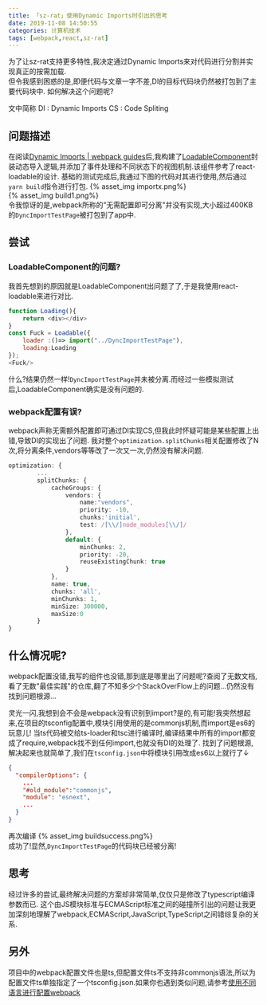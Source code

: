 ```yaml
---
title: 「sz-rat」使用Dynamic Imports时引出的思考
date: 2019-11-08 14:50:55
categories: 计算机技术
tags: [webpack,react,sz-rat]
---
```

为了让sz-rat支持更多特性,我决定通过Dynamic Imports来对代码进行分割并实现真正的按需加载.  
但令我感到困惑的是,即便代码与文章一字不差,DI的目标代码块仍然被打包到了主要代码块中.
如何解决这个问题呢? 
<!-- more -->

文中简称
DI : Dynamic Imports
CS : Code Spliting
## 问题描述
在阅读[Dynamic Imports | webpack guides](https://webpack.js.org/guides/code-splitting/#dynamic-imports)后,我构建了[LoadableComponent](https://github.com/zsh2401/sz-rat/tree/master/src/view/components/LoadableComponent)封装动态导入逻辑,并添加了事件处理和不同状态下的视图机制.该组件参考了react-loadable的设计.
基础的测试完成后,我通过下图的代码对其进行使用,然后通过`yarn build`指令进行打包.
{% asset_img importx.png%}   
{% asset_img build1.png%}   
令我惊讶的是,webpack所称的"无需配置即可分离"并没有实现,大小超过400KB的`DyncImportTestPage`被打包到了app中.
## 尝试
### LoadableComponent的问题?
我首先想到的原因就是LoadableComponent出问题了了,于是我使用react-loadable来进行对比.
```javascript
function Loading(){
    return <div></div>
}
const Fuck = Loadable({
    loader :()=> import("../DyncImportTestPage"),
    loading:Loading
});
<Fuck/>
```
什么?结果仍然一样!`DyncImportTestPage`并未被分离.而经过一些模拟测试后,LoadableComponent确实是没有问题的.
### webpack配置有误?
webpack声称无需额外配置即可通过DI实现CS,但我此时怀疑可能是某些配置上出错,导致DI的实现出了问题.
我对整个`optimization.splitChunks`相关配置修改了N次,将分离条件,vendors等等改了一次又一次,仍然没有解决问题.
```typescript
optimization: {
        ...
		splitChunks: {
			cacheGroups: {
				vendors: {
					name:"vendors",
					priority: -10,
					chunks:'initial',
					test: /[\\/]node_modules[\\/]/
				},
				default: {
					minChunks: 2,
					priority: -20,
					reuseExistingChunk: true
				}
			},
			name: true,
			chunks: 'all',
			minChunks: 1,
			minSize: 300000,
			maxSize:0
		}
}
```
## 什么情况呢?
webpack配置没错,我写的组件也没错,那到底是哪里出了问题呢?查阅了无数文档,看了无数"最佳实践"的仓库,翻了不知多少个StackOverFlow上的问题...仍然没有找到问题根源...

灵光一闪,我想到会不会是webpack没有识别到import?是的,有可能!我突然想起来,在项目的tsconfig配置中,模块引用使用的是commonjs机制,而import是es6的玩意儿!
当ts代码被交给ts-loader和tsc进行编译时,编译结果中所有的import都变成了require,webpack找不到任何import,也就没有DI的处理了.
找到了问题根源,解决起来也就简单了,我们在`tsconfig.json`中将模块引用改成es6以上就行了↓
```json
{
  "compilerOptions": {
    ...
    "#old_module":"commonjs",
    "module": "esnext",
    ...
  }
}
```
再次编译
{% asset_img buildsuccess.png%}  
成功了!显然,`DyncImportTestPage`的代码块已经被分离!

## 思考
经过许多的尝试,最终解决问题的方案却非常简单,仅仅只是修改了typescript编译参数而已.
这个由JS模块标准与ECMAScript标准之间的碰撞所引出的问题让我更加深刻地理解了webpack,ECMAScript,JavaScript,TypeScript之间错综复杂的关系.
## 另外
项目中的webpack配置文件也是ts,但配置文件ts不支持非commonjs语法,所以为配置文件ts单独指定了一个tsconfig.json.如果你也遇到类似问题,请参考[使用不同语言进行配置webpack](https://webpack.docschina.org/configuration/configuration-languages/)



